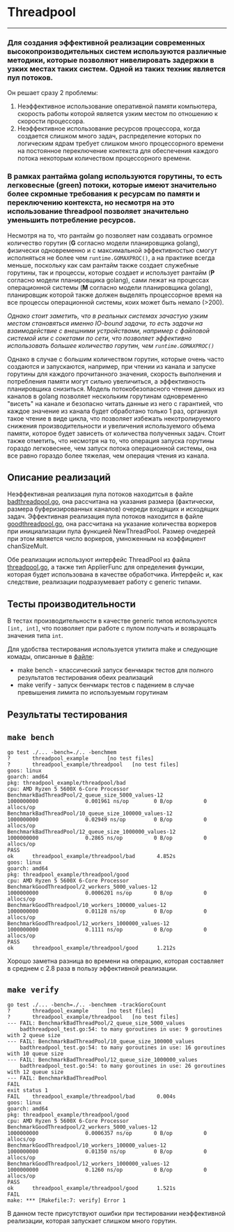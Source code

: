 # Threadpool
---

### Для создания эффективной реализации современных высокопроизводительных систем используются различные методики, которые позволяют нивелировать задержки в узких местах таких систем. Одной из таких техник является пул потоков.

Он решает сразу 2 проблемы:
1. Неэффективное использование оперативной памяти компьютера, скорость работы которой является узким местом по отношению к скорости процессора.
2. Неэффективное использование ресурсов процессора, когда создается слишком много задач, распределение которых по логическим ядрам требует слишком много процессорного времени на постоянное переключение контекста для обеспечения каждого потока некоторым количеством процессорного времени.

### В рамках рантайма golang используются горутины, то есть легковесные (green) потоки, которые имеют значительно более скромные требования к ресурсам по памяти и переключению контекста, но несмотря на это использование threadpool позволяет значительно уменьшить потребление ресурсов.

Несмотря на то, что рантайм go позволяет нам создавать огромное количество горутин (**G** согласно модели планировщика golang), физически одновременно и с максимальной эффективностью смогут исполняться не более чем ```runtime.GOMAXPROC()```, а на практике всегда меньше, поскольку как сам рантайм также создает служебные горутины, так и процессы, которые создает и использует рантайм (**P** согласно модели планировщика golang), сами лежат на процессах операционной системы (**M** согласно модели планировщика golang), планировщик которой также должен выделять процессорное время на все процессы операционной системы, коих может быть немало (>200).

*Однако стоит заметить, что в реальных системах зачастую узким местом становяться именно IO-bound задачи, то есть задачи на взаимодействие с внешними устройствами, например с файловой системой или с сокетами по сети, что позволяет эффективно использовать большее количество горутин, чем ```runtime.GOMAXPROC()```*

Однако в случае с большим количеством горутин, которые очень часто создаются и запускаются, например, при чтении из канала и запуске горутины для каждого прочитанного значения, скорость выполнения и потребления памяти могут сильно увеличиться, а эффективность планировщика снизиться. Модель потокобезопасного чтения данных из каналов в golang позволяет нескольким горутинам одновременно "висеть" на канале и безопасно читать данные из него с гарантией, что каждое значение из канала будет обработано только 1 раз, организуя такое чтение в виде цикла, что позволяет избежать некотролируемого снижения производительности и увеличения используемого объема памяти, которое будет зависеть от количества полученных задач. Стоит также отметить, что несмотря на то, что операция запуска горутины гораздо легковеснее, чем запуск потока операционной системы, она все равно гораздо более тяжелая, чем операция чтения из канала.


## Описание реализаций
Неэффективная реализация пула потоков находитсья в файле [badthreadpool.go](threadpool/bad/badthreadpool.go), она рассчитана на указания размера (фактически, размера буферизированных каналов) очереди входящих и исходящих задач.
Эффективная реализация пула потоков находится в файле [goodthreadpool.go](threadpool/good/goodthreadpool.go), она рассчитана на указание количества воркеров при инициализации пула функцией NewThreadPool. Размер очедерей при этом является число воркеров, умноженным на коэффициент chanSizeMult.

Обе реализации используют интерфейс ThreadPool из файла [threadpool.go](threadpool/threadpool.go), а также тип ApplierFunc для определения функции, которая будет использована в качестве обработчика. Интерфейс и, как следствие, реализации подразумевает работу с generic типами.

## Тесты производительности
В тестах производительности в качестве generic типов используются ```[int, int]```, что позволяет при работе с пулом получать и возвращать значения типа ```int```.

Для удобства тестирования используется утилита make и следующие комады, описанные в [файле](Makefile):
- make bench - классический запуск бенчмарк тестов для полного результатов тестирования обеих реализаций
- make verify - запуск бенчмарк тестов с падением в случае превышения лимита по используемым горутинам

## Результаты тестирования


## ```make bench```

```shell
go test ./... -bench=./.. -benchmem
?       threadpool_example      [no test files]
?       threadpool_example/threadpool   [no test files]
goos: linux
goarch: amd64
pkg: threadpool_example/threadpool/bad
cpu: AMD Ryzen 5 5600X 6-Core Processor             
BenchmarkBadThreadPool/2_queue_size_5000_values-12              1000000000               0.001961 ns/op        0 B/op          0 allocs/op
BenchmarkBadThreadPool/10_queue_size_100000_values-12           1000000000               0.02949 ns/op         0 B/op          0 allocs/op
BenchmarkBadThreadPool/12_queue_size_1000000_values-12          1000000000               0.2865 ns/op          0 B/op          0 allocs/op
PASS
ok      threadpool_example/threadpool/bad       4.852s
goos: linux
goarch: amd64
pkg: threadpool_example/threadpool/good
cpu: AMD Ryzen 5 5600X 6-Core Processor             
BenchmarkGoodThreadpool/2_workers_5000_values-12                1000000000               0.0006201 ns/op       0 B/op          0 allocs/op
BenchmarkGoodThreadpool/10_workers_100000_values-12             1000000000               0.01128 ns/op         0 B/op          0 allocs/op
BenchmarkGoodThreadpool/12_workers_1000000_values-12            1000000000               0.1111 ns/op          0 B/op          0 allocs/op
PASS
ok      threadpool_example/threadpool/good      1.212s
```

Хорошо заметна разница во времени на операцию, которая составляет в среднем c 2.8 раза в пользу эффективной реализации.


## ```make verify```

```shell
go test ./... -bench=./.. -benchmem -trackGoroCount
?       threadpool_example      [no test files]
?       threadpool_example/threadpool   [no test files]
--- FAIL: BenchmarkBadThreadPool/2_queue_size_5000_values
    badthreadpool_test.go:54: to many goroutines in use: 9 goroutines with 2 queue size
--- FAIL: BenchmarkBadThreadPool/10_queue_size_100000_values
    badthreadpool_test.go:54: to many goroutines in use: 16 goroutines with 10 queue size
--- FAIL: BenchmarkBadThreadPool/12_queue_size_1000000_values
    badthreadpool_test.go:54: to many goroutines in use: 26 goroutines with 12 queue size
--- FAIL: BenchmarkBadThreadPool
FAIL
exit status 1
FAIL    threadpool_example/threadpool/bad       0.004s
goos: linux
goarch: amd64
pkg: threadpool_example/threadpool/good
cpu: AMD Ryzen 5 5600X 6-Core Processor             
BenchmarkGoodThreadpool/2_workers_5000_values-12                1000000000               0.0006357 ns/op       0 B/op          0 allocs/op
BenchmarkGoodThreadpool/10_workers_100000_values-12             1000000000               0.01350 ns/op         0 B/op          0 allocs/op
BenchmarkGoodThreadpool/12_workers_1000000_values-12            1000000000               0.1260 ns/op          0 B/op          0 allocs/op
PASS
ok      threadpool_example/threadpool/good      1.521s
FAIL
make: *** [Makefile:7: verify] Error 1
```

В данном тесте присутствуют ошибки при тестировании неэффективной реализации, которая запускает слишком много горутин.








